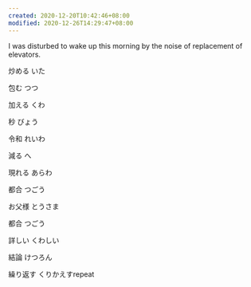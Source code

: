 ```yaml
---
created: 2020-12-20T10:42:46+08:00
modified: 2020-12-26T14:29:47+08:00
---
```


I was disturbed to wake up this morning by the noise of replacement of elevators.

炒める いた

包む つつ

加える くわ

秒 びょう

令和 れいわ

減る へ

現れる あらわ

都合 つごう

お父様 とうさま

都合 つごう

詳しい くわしい

結論 けつろん

繰り返す くりかえすrepeat